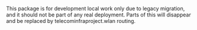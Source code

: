 This package is for development local work only due to legacy migration, and it should not be part of any real deployment. Parts of this will disappear and be replaced by telecominfraproject.wlan routing.